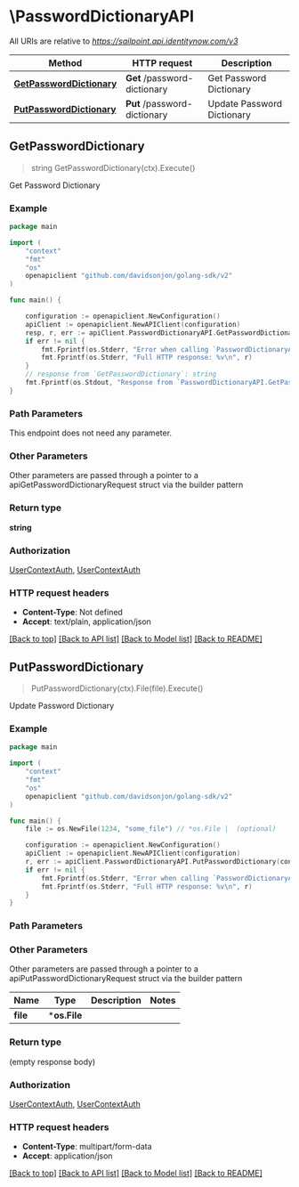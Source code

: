# \PasswordDictionaryAPI

All URIs are relative to *https://sailpoint.api.identitynow.com/v3*

Method | HTTP request | Description
------------- | ------------- | -------------
[**GetPasswordDictionary**](PasswordDictionaryAPI.md#GetPasswordDictionary) | **Get** /password-dictionary | Get Password Dictionary
[**PutPasswordDictionary**](PasswordDictionaryAPI.md#PutPasswordDictionary) | **Put** /password-dictionary | Update Password Dictionary



## GetPasswordDictionary

> string GetPasswordDictionary(ctx).Execute()

Get Password Dictionary



### Example

```go
package main

import (
    "context"
    "fmt"
    "os"
    openapiclient "github.com/davidsonjon/golang-sdk/v2"
)

func main() {

    configuration := openapiclient.NewConfiguration()
    apiClient := openapiclient.NewAPIClient(configuration)
    resp, r, err := apiClient.PasswordDictionaryAPI.GetPasswordDictionary(context.Background()).Execute()
    if err != nil {
        fmt.Fprintf(os.Stderr, "Error when calling `PasswordDictionaryAPI.GetPasswordDictionary``: %v\n", err)
        fmt.Fprintf(os.Stderr, "Full HTTP response: %v\n", r)
    }
    // response from `GetPasswordDictionary`: string
    fmt.Fprintf(os.Stdout, "Response from `PasswordDictionaryAPI.GetPasswordDictionary`: %v\n", resp)
}
```

### Path Parameters

This endpoint does not need any parameter.

### Other Parameters

Other parameters are passed through a pointer to a apiGetPasswordDictionaryRequest struct via the builder pattern


### Return type

**string**

### Authorization

[UserContextAuth](../README.md#UserContextAuth), [UserContextAuth](../README.md#UserContextAuth)

### HTTP request headers

- **Content-Type**: Not defined
- **Accept**: text/plain, application/json

[[Back to top]](#) [[Back to API list]](../README.md#documentation-for-api-endpoints)
[[Back to Model list]](../README.md#documentation-for-models)
[[Back to README]](../README.md)


## PutPasswordDictionary

> PutPasswordDictionary(ctx).File(file).Execute()

Update Password Dictionary



### Example

```go
package main

import (
    "context"
    "fmt"
    "os"
    openapiclient "github.com/davidsonjon/golang-sdk/v2"
)

func main() {
    file := os.NewFile(1234, "some_file") // *os.File |  (optional)

    configuration := openapiclient.NewConfiguration()
    apiClient := openapiclient.NewAPIClient(configuration)
    r, err := apiClient.PasswordDictionaryAPI.PutPasswordDictionary(context.Background()).File(file).Execute()
    if err != nil {
        fmt.Fprintf(os.Stderr, "Error when calling `PasswordDictionaryAPI.PutPasswordDictionary``: %v\n", err)
        fmt.Fprintf(os.Stderr, "Full HTTP response: %v\n", r)
    }
}
```

### Path Parameters



### Other Parameters

Other parameters are passed through a pointer to a apiPutPasswordDictionaryRequest struct via the builder pattern


Name | Type | Description  | Notes
------------- | ------------- | ------------- | -------------
 **file** | ***os.File** |  | 

### Return type

 (empty response body)

### Authorization

[UserContextAuth](../README.md#UserContextAuth), [UserContextAuth](../README.md#UserContextAuth)

### HTTP request headers

- **Content-Type**: multipart/form-data
- **Accept**: application/json

[[Back to top]](#) [[Back to API list]](../README.md#documentation-for-api-endpoints)
[[Back to Model list]](../README.md#documentation-for-models)
[[Back to README]](../README.md)
